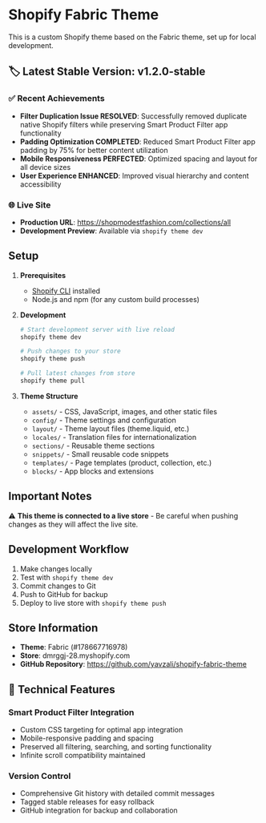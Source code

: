 # Shopify Fabric Theme

This is a custom Shopify theme based on the Fabric theme, set up for local development.

## 🏷️ Latest Stable Version: v1.2.0-stable

### ✅ Recent Achievements
- **Filter Duplication Issue RESOLVED**: Successfully removed duplicate native Shopify filters while preserving Smart Product Filter app functionality
- **Padding Optimization COMPLETED**: Reduced Smart Product Filter app padding by 75% for better content utilization
- **Mobile Responsiveness PERFECTED**: Optimized spacing and layout for all device sizes
- **User Experience ENHANCED**: Improved visual hierarchy and content accessibility

### 🌐 Live Site
- **Production URL**: https://shopmodestfashion.com/collections/all
- **Development Preview**: Available via `shopify theme dev`

## Setup

1. **Prerequisites**
   - [Shopify CLI](https://shopify.dev/themes/tools/cli) installed
   - Node.js and npm (for any custom build processes)

2. **Development**
   ```bash
   # Start development server with live reload
   shopify theme dev
   
   # Push changes to your store
   shopify theme push
   
   # Pull latest changes from store
   shopify theme pull
   ```

3. **Theme Structure**
   - `assets/` - CSS, JavaScript, images, and other static files
   - `config/` - Theme settings and configuration
   - `layout/` - Theme layout files (theme.liquid, etc.)
   - `locales/` - Translation files for internationalization
   - `sections/` - Reusable theme sections
   - `snippets/` - Small reusable code snippets
   - `templates/` - Page templates (product, collection, etc.)
   - `blocks/` - App blocks and extensions

## Important Notes

⚠️ **This theme is connected to a live store** - Be careful when pushing changes as they will affect the live site.

## Development Workflow

1. Make changes locally
2. Test with `shopify theme dev`
3. Commit changes to Git
4. Push to GitHub for backup
5. Deploy to live store with `shopify theme push`

## Store Information

- **Theme**: Fabric (#178667716978)
- **Store**: dmrggj-28.myshopify.com
- **GitHub Repository**: https://github.com/yavzali/shopify-fabric-theme

## 🔧 Technical Features

### Smart Product Filter Integration
- Custom CSS targeting for optimal app integration
- Mobile-responsive padding and spacing
- Preserved all filtering, searching, and sorting functionality
- Infinite scroll compatibility maintained

### Version Control
- Comprehensive Git history with detailed commit messages
- Tagged stable releases for easy rollback
- GitHub integration for backup and collaboration
